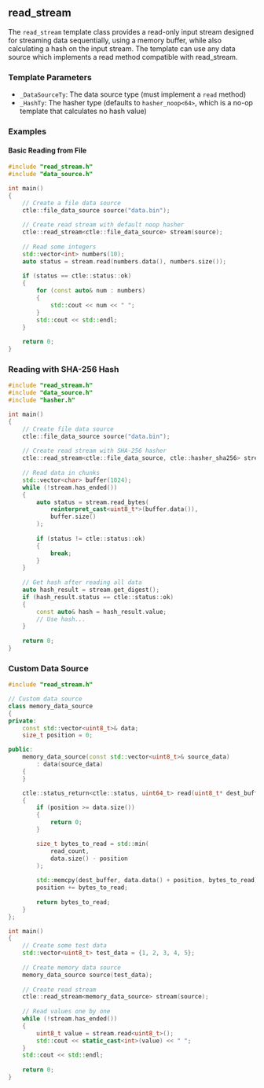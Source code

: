 ## read_stream

The `read_stream` template class provides a read-only input stream designed for streaming data sequentially, using a memory buffer, while also calculating a hash on the input stream. The template can use any data source which implements a read method compatible with read_stream.

### Template Parameters

- `_DataSourceTy`: The data source type (must implement a `read` method)
- `_HashTy`: The hasher type (defaults to `hasher_noop<64>`, which is a no-op template that calculates no hash value)

### Examples

#### Basic Reading from File

```cpp
#include "read_stream.h"
#include "data_source.h"

int main()
{
    // Create a file data source 
    ctle::file_data_source source("data.bin");
    
    // Create read stream with default noop hasher
    ctle::read_stream<ctle::file_data_source> stream(source);
    
    // Read some integers
    std::vector<int> numbers(10);
    auto status = stream.read(numbers.data(), numbers.size());
    
    if (status == ctle::status::ok)
    {
        for (const auto& num : numbers)
        {
            std::cout << num << " ";
        }
        std::cout << std::endl;
    }
    
    return 0;
}
```

### Reading with SHA-256 Hash

```cpp
#include "read_stream.h"
#include "data_source.h"
#include "hasher.h"

int main()
{
    // Create file data source
    ctle::file_data_source source("data.bin");
    
    // Create read stream with SHA-256 hasher
    ctle::read_stream<ctle::file_data_source, ctle::hasher_sha256> stream(source);
    
    // Read data in chunks
    std::vector<char> buffer(1024);
    while (!stream.has_ended())
    {
        auto status = stream.read_bytes(
            reinterpret_cast<uint8_t*>(buffer.data()), 
            buffer.size()
        );
        
        if (status != ctle::status::ok)
        {
            break;
        }
    }
    
    // Get hash after reading all data
    auto hash_result = stream.get_digest();
    if (hash_result.status == ctle::status::ok)
    {
        const auto& hash = hash_result.value;
        // Use hash...
    }
    
    return 0;
}
```

### Custom Data Source

```cpp
#include "read_stream.h"

// Custom data source
class memory_data_source
{
private:
    const std::vector<uint8_t>& data;
    size_t position = 0;

public:
    memory_data_source(const std::vector<uint8_t>& source_data) 
        : data(source_data)
    {
    }

    ctle::status_return<ctle::status, uint64_t> read(uint8_t* dest_buffer, uint64_t read_count)
    {
        if (position >= data.size())
        {
            return 0;
        }

        size_t bytes_to_read = std::min(
            read_count, 
            data.size() - position
        );
        
        std::memcpy(dest_buffer, data.data() + position, bytes_to_read);
        position += bytes_to_read;
        
        return bytes_to_read;
    }
};

int main()
{
    // Create some test data
    std::vector<uint8_t> test_data = {1, 2, 3, 4, 5};
    
    // Create memory data source
    memory_data_source source(test_data);
    
    // Create read stream
    ctle::read_stream<memory_data_source> stream(source);
    
    // Read values one by one
    while (!stream.has_ended())
    {
        uint8_t value = stream.read<uint8_t>();
        std::cout << static_cast<int>(value) << " ";
    }
    std::cout << std::endl;
    
    return 0;
}
```